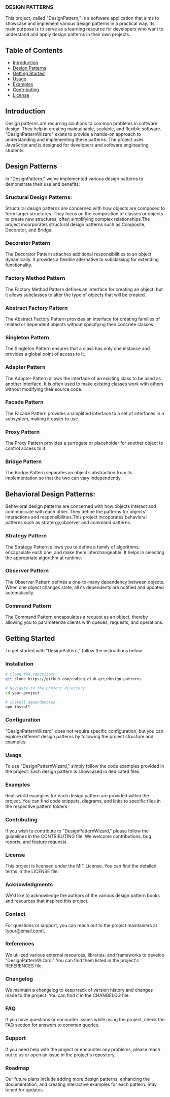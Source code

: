 ### DESIGN PATTERNS
                                                    
                                                    

This project, called "DesignPattern," is a software application that aims to showcase and implement various design patterns in a practical way. Its main purpose is to serve as a learning resource for developers who want to understand and apply design patterns in their own projects.


## Table of Contents

- [Introduction](#introduction)
- [Design Patterns](#design-patterns)
- [Getting Started](#getting-started)
- [Usage](#usage)
- [Examples](#examples)
- [Contributing](#contributing)
- [License](#license)


## Introduction

Design patterns are recurring solutions to common problems in software design. They help in creating maintainable, scalable, and flexible software. "DesignPatternWizard" exists to provide a hands-on approach to understanding and implementing these patterns. The project uses JavaScript and is designed for developers and software engineering students.

## Design Patterns

In "DesignPattern," we've implemented various design patterns to demonstrate their use and benefits:

### Sructural Design Patterns:

Structural design patterns are concerned with how objects are composed to form larger structures. They focus on the composition of classes or objects to create new structures, often simplifying complex relationships.The project  incorporates structural design patterns such as Composite, Decorator, and Bridge.


### Decorator Pattern
The Decorator Pattern attaches additional responsibilities to an object dynamically. It provides a flexible alternative to subclassing for extending functionality.

### Factory Method Pattern
The Factory Method Pattern defines an interface for creating an object, but it allows subclasses to alter the type of objects that will be created.

### Abstract Factory Pattern
The Abstract Factory Pattern provides an interface for creating families of related or dependent objects without specifying their concrete classes.

### Singleton Pattern
The Singleton Pattern ensures that a class has only one instance and provides a global point of access to it.

### Adapter Pattern
The Adapter Pattern allows the interface of an existing class to be used as another interface. It is often used to make existing classes work with others without modifying their source code.

### Facade Pattern
The Facade Pattern provides a simplified interface to a set of interfaces in a subsystem, making it easier to use.

### Proxy Pattern
The Proxy Pattern provides a surrogate or placeholder for another object to control access to it.

### Bridge Pattern
The Bridge Pattern separates an object’s abstraction from its implementation so that the two can vary independently.

## Behavioral Design Patterns:

Behavioral design patterns are concerned with how objects interact and communicate with each other. They define the patterns for objects' interactions and responsibilities.This project incoporates behavioral patterns such as stratergy,observer and command patterns.

 
### Strategy Pattern
The Strategy Pattern allows you to define a family of algorithms, encapsulate each one, and make them interchangeable. It helps in selecting the appropriate algorithm at runtime.

### Observer Pattern
The Observer Pattern defines a one-to-many dependency between objects. When one object changes state, all its dependents are notified and updated automatically.

### Command Pattern
The Command Pattern encapsulates a request as an object, thereby allowing you to parameterize clients with queues, requests, and operations.



## Getting Started

To get started with "DesignPattern," follow the instructions below.

### Installation


```bash
# Clone the repository
git clone https://github.com/coding-club-gct/design-patterns

# Navigate to the project directory
cd your-project

# Install dependencies
npm install
```

### Configuration
"DesignPatternWizard" does not require specific configuration, but you can explore different design patterns by following the project structure and examples.

### Usage
To use "DesignPatternWizard," simply follow the code examples provided in the project. Each design pattern is showcased in dedicated files.

### Examples
Real-world examples for each design pattern are provided within the project. You can find code snippets, diagrams, and links to specific files in the respective pattern folders.

### Contributing
If you wish to contribute to "DesignPatternWizard," please follow the guidelines in the CONTRIBUTING file. We welcome contributions, bug reports, and feature requests.

### License
This project is licensed under the MIT License. You can find the detailed terms in the LICENSE file.

### Acknowledgments
We'd like to acknowledge the authors of the various design pattern books and resources that inspired this project.

### Contact
For questions or support, you can reach out to the project maintainers at [your@email.com].

### References
We utilized various external resources, libraries, and frameworks to develop "DesignPatternWizard." You can find them listed in the project's REFERENCES file.

### Changelog
We maintain a changelog to keep track of version history and changes made to the project. You can find it in the CHANGELOG file.

### FAQ
If you have questions or encounter issues while using the project, check the FAQ section for answers to common queries.

### Support
If you need help with the project or encounter any problems, please reach out to us or open an issue in the project's repository.

### Roadmap
Our future plans include adding more design patterns, enhancing the documentation, and creating interactive examples for each pattern. Stay tuned for updates.
